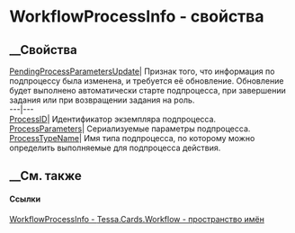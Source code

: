 # WorkflowProcessInfo - свойства
##  __Свойства
[PendingProcessParametersUpdate](P_Tessa_Cards_Workflow_WorkflowProcessInfo_PendingProcessParametersUpdate.htm)|
Признак того, что информация по подпроцессу была изменена, и требуется её
обновление. Обновление будет выполнено автоматически старте подпроцесса, при
завершении задания или при возвращении задания на роль.  
---|---  
[ProcessID](P_Tessa_Cards_Workflow_WorkflowProcessInfo_ProcessID.htm)|
Идентификатор экземпляра подпроцесса.  
[ProcessParameters](P_Tessa_Cards_Workflow_WorkflowProcessInfo_ProcessParameters.htm)|
Сериализуемые параметры подпроцесса.  
[ProcessTypeName](P_Tessa_Cards_Workflow_WorkflowProcessInfo_ProcessTypeName.htm)|
Имя типа подпроцесса, по которому можно определить выполняемые для подпроцесса
действия.  
##  __См. также
#### Ссылки
[WorkflowProcessInfo - ](T_Tessa_Cards_Workflow_WorkflowProcessInfo.htm)
[Tessa.Cards.Workflow - пространство имён](N_Tessa_Cards_Workflow.htm)
